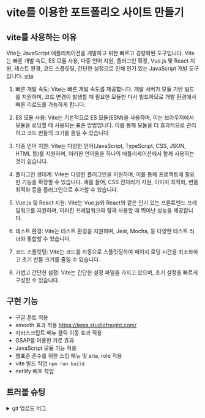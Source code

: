 # vite를 이용한 포트폴리오 사이트 만들기

## vite를 사용하는 이유
Vite는 JavaScript 애플리케이션을 개발하고 위한 빠르고 경량화된 도구입니다.
Vite는 빠른 개발 속도, ES 모듈 사용, 다중 언어 지원, 플러그인 확장, Vue.js 및 React 지원, 테스트 환경, 코드 스플릿팅, 간단한 설정으로 인해 인기 있는 JavaScript 개발 도구입니다.
[vite](https://ko.vitejs.dev/guide/)

1. 빠른 개발 속도: Vite는 빠른 개발 속도를 제공합니다. 개발 서버가 모듈 기반 빌드를 지원하며, 코드 변경이 발생할 때 필요한 모듈만 다시 빌드하므로 개발 환경에서 빠른 리로드를 가능하게 합니다.

2. ES 모듈 사용: Vite는 기본적으로 ES 모듈(ESM)을 사용하며, 이는 브라우저에서 모듈을 로딩할 때 사용되는 표준 방법입니다. 이를 통해 모듈을 더 효과적으로 관리하고 코드 번들의 크기를 줄일 수 있습니다.

3. 다중 언어 지원: Vite는 다양한 언어(JavaScript, TypeScript, CSS, JSON, HTML 등)를 지원하며, 이러한 언어들을 하나의 애플리케이션에서 함께 사용하는 것이 쉽습니다.

4. 플러그인 생태계: Vite는 다양한 플러그인을 지원하며, 이를 통해 프로젝트에 필요한 기능을 확장할 수 있습니다. 예를 들어, CSS 전처리기 지원, 이미지 최적화, 번들 최적화 등을 플러그인으로 추가할 수 있습니다.

5. Vue.js 및 React 지원: Vite는 Vue.js와 React와 같은 인기 있는 프론트엔드 프레임워크를 지원하며, 이러한 프레임워크와 함께 사용할 때 뛰어난 성능을 제공합니다.

6. 테스트 환경: Vite는 테스트 환경을 지원하며, Jest, Mocha, 등 다양한 테스트 러너와 통합할 수 있습니다.

7. 코드 스플릿팅: Vite는 코드를 자동으로 스플릿팅하여 페이지 로딩 시간을 최소화하고 초기 번들 크기를 줄일 수 있습니다.

8. 가볍고 간단한 설정: Vite는 간단한 설정 파일을 가지고 있으며, 초기 설정을 빠르게 구성할 수 있습니다.

## 구현 기능
- 구글 폰트 적용
- smooth 효과 적용 https://lenis.studiofreight.com/
- 자바스크립트 메뉴 클릭 이동 효과 적용
- GSAP를 이용한 가로 효과
- JavaScript 모듈 기능 적용
- 웹표준 준수를 위한 스킵 메뉴 및 aria, role 적용
- vite 빌드 작업 `npm run build`
- netlify 배포 작업

## 트러블 슈팅
<details>
<summary>git 업로드 버그</summary>
권한으로 인한 업로드 버그 현상이 생김 > 해결<br/>
- git 업로드 설정 :<br/>
1. The requested URL returned error: 403 Pushing to ... 에러 내용<br/>
2. git remote -v<br/>
3. git remote set-url origin https://[Your-Name]@github.com/[Your-Name][repo-name].git<br/>
    예제. git remote set-url origin https://L-jy16@github.com/L-jy16/vite-project.git<br/>
4. git remote -v https://[Your-Name]@github.com/[Your-Name][repo-name].git 나의 리스트가 뜨는지 확인<br/>
5. git push -u origin master<br/>
6. 패스워드 입력하라는창이 나오면 패스워드 입력<br/>
7. VS code 재시작하고 다시 push하기<br/>
</details>